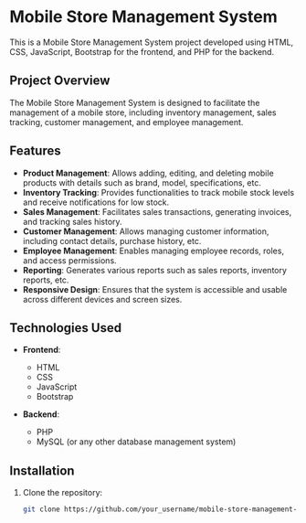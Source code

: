 # Mobile Store Management System

This is a Mobile Store Management System project developed using HTML, CSS, JavaScript, Bootstrap for the frontend, and PHP for the backend.

## Project Overview

The Mobile Store Management System is designed to facilitate the management of a mobile store, including inventory management, sales tracking, customer management, and employee management.

## Features

- **Product Management**: Allows adding, editing, and deleting mobile products with details such as brand, model, specifications, etc.
- **Inventory Tracking**: Provides functionalities to track mobile stock levels and receive notifications for low stock.
- **Sales Management**: Facilitates sales transactions, generating invoices, and tracking sales history.
- **Customer Management**: Allows managing customer information, including contact details, purchase history, etc.
- **Employee Management**: Enables managing employee records, roles, and access permissions.
- **Reporting**: Generates various reports such as sales reports, inventory reports, etc.
- **Responsive Design**: Ensures that the system is accessible and usable across different devices and screen sizes.

## Technologies Used

- **Frontend**:
  - HTML
  - CSS
  - JavaScript
  - Bootstrap
  
- **Backend**:
  - PHP
  - MySQL (or any other database management system)

## Installation

1. Clone the repository:
   ```bash
   git clone https://github.com/your_username/mobile-store-management-system.git
